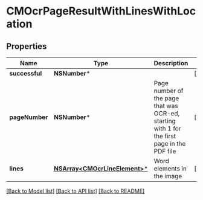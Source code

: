 # CMOcrPageResultWithLinesWithLocation

## Properties
Name | Type | Description | Notes
------------ | ------------- | ------------- | -------------
**successful** | **NSNumber*** |  | [optional] 
**pageNumber** | **NSNumber*** | Page number of the page that was OCR-ed, starting with 1 for the first page in the PDF file | [optional] 
**lines** | [**NSArray&lt;CMOcrLineElement&gt;***](CMOcrLineElement.md) | Word elements in the image | [optional] 

[[Back to Model list]](../README.md#documentation-for-models) [[Back to API list]](../README.md#documentation-for-api-endpoints) [[Back to README]](../README.md)


